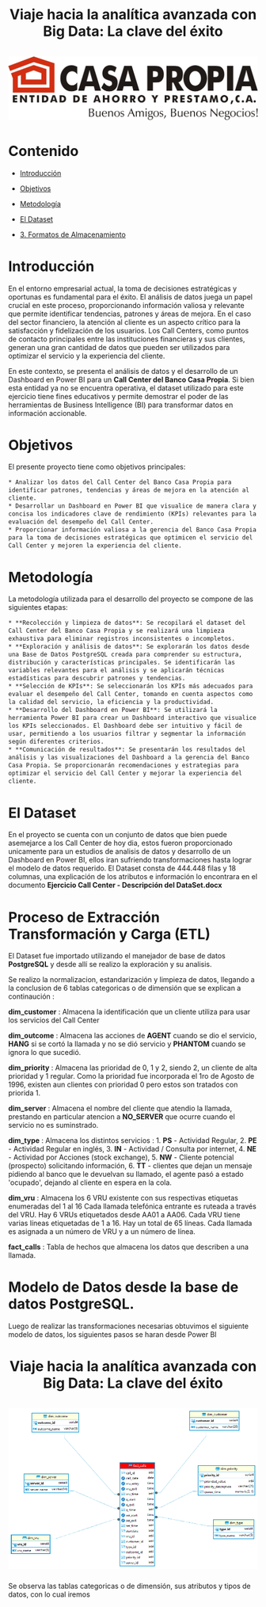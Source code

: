 <div align="center">
  <h1 align="center">
    Viaje hacia la analítica avanzada con Big Data: La clave del éxito
    <br />
    <br />
      <img src="./img/Casa_Propia.jpg" alt="Dashboard">
  </h1>
</div>

# Contenido 

* [Introducción](#Introducción)

* [Objetivos](#Objetivos)

* [Metodología](#Metodología)

* [El Dataset](#El-Dataset)

* [3. Formatos de Almacenamiento](#Formatos-de-Almacenamiento)


# Introducción

En el entorno empresarial actual, la toma de decisiones estratégicas y oportunas es fundamental para el éxito. El análisis de datos juega un papel crucial en este proceso, proporcionando información valiosa y relevante que permite identificar tendencias, patrones y áreas de mejora. En el caso del sector financiero, la atención al cliente es un aspecto crítico para la satisfacción y fidelización de los usuarios. Los Call Centers, como puntos de contacto principales entre las instituciones financieras y sus clientes, generan una gran cantidad de datos que pueden ser utilizados para optimizar el servicio y la experiencia del cliente.

En este contexto, se presenta el análisis de datos y el desarrollo de un Dashboard en Power BI para un **Call Center del Banco Casa Propia**. Si bien esta entidad ya no se encuentra operativa, el dataset utilizado para este ejercicio tiene fines educativos y permite demostrar el poder de las herramientas de Business Intelligence (BI) para transformar datos en información accionable.

# Objetivos

El presente proyecto tiene como objetivos principales:

    * Analizar los datos del Call Center del Banco Casa Propia para identificar patrones, tendencias y áreas de mejora en la atención al cliente.
    * Desarrollar un Dashboard en Power BI que visualice de manera clara y concisa los indicadores clave de rendimiento (KPIs) relevantes para la evaluación del desempeño del Call Center.
    * Proporcionar información valiosa a la gerencia del Banco Casa Propia para la toma de decisiones estratégicas que optimicen el servicio del Call Center y mejoren la experiencia del cliente.

# Metodología

La metodología utilizada para el desarrollo del proyecto se compone de las siguientes etapas:

    * **Recolección y limpieza de datos**: Se recopilará el dataset del Call Center del Banco Casa Propia y se realizará una limpieza exhaustiva para eliminar registros inconsistentes o incompletos.
    * **Exploración y análisis de datos**: Se explorarán los datos desde una Base de Datos PostgreSQL creada para comprender su estructura, distribución y características principales. Se identificarán las variables relevantes para el análisis y se aplicarán técnicas estadísticas para descubrir patrones y tendencias.
    * **Selección de KPIs**: Se seleccionarán los KPIs más adecuados para evaluar el desempeño del Call Center, tomando en cuenta aspectos como la calidad del servicio, la eficiencia y la productividad.
    * **Desarrollo del Dashboard en Power BI**: Se utilizará la herramienta Power BI para crear un Dashboard interactivo que visualice los KPIs seleccionados. El Dashboard debe ser intuitivo y fácil de usar, permitiendo a los usuarios filtrar y segmentar la información según diferentes criterios.
    * **Comunicación de resultados**: Se presentarán los resultados del análisis y las visualizaciones del Dashboard a la gerencia del Banco Casa Propia. Se proporcionarán recomendaciones y estrategias para optimizar el servicio del Call Center y mejorar la experiencia del cliente.

# El Dataset

En el proyecto se cuenta con un conjunto de datos que bien puede asemejarce a los Call Center de hoy dia, estos fueron proporcionado unicamente para un estudios de analisis de datos y desarrollo de un Dashboard en Power BI, ellos iran sufriendo transformaciones hasta lograr el modelo de datos requerido. El Dataset consta de 444.448 filas y 18 columnas, una explicación de los atributos e información lo encontrara en el documento **Ejercicio Call Center - Descripción del DataSet.docx**

# Proceso de Extracción Transformación y Carga (ETL) 

El Dataset fue importado utilizando el manejador de base de datos **PostgreSQL** y desde allí se realizo la exploración y su analisis.

Se realizo la normalizacion, estandarización y limpieza de datos, llegando a la conclusion de 6 tablas categoricas o de dimensión que se explican a continaución :

**dim_customer** : Almacena la identificación que un cliente utiliza para usar los servicios del Call Center

**dim_outcome** : Almacena las acciones de **AGENT** cuando se dio el servicio, **HANG** si se cortó la llamada y no se dió servicio y **PHANTOM** cuando se ignora lo que sucedió.

**dim_priority** : Almacena las prioridad de 0, 1 y 2, siendo 2, un cliente de alta prioridad y 1 regular. Como la prioridad fue incorporada el 1ro de Agosto de 1996, existen aun clientes con prioridad 0 pero estos son tratados con priorida 1.

**dim_server** : Almacena el nombre del cliente que atendio la llamada, prestando en particular atencion a **NO_SERVER** que ocurre cuando el servicio no es suminstrado.

**dim_type** : Almacena los distintos servicios : 1. **PS** - Actividad Regular, 2. **PE** - Actividad Regular en inglés, 3. **IN** - Actividad / Consulta por internet, 4. **NE** - Actividad por Acciones (stock exchange), 5. **NW** - Cliente potencial (prospecto) solicitando información, 6. **TT** - clientes que dejan un mensaje pidiendo al banco que le devuelvan su llamado, el agente pasó a estado 'ocupado', dejando al cliente en espera en la cola.   

**dim_vru** : Almacena los 6 VRU existente con sus respectivas etiquetas enumeradas del 1 al 16 Cada llamada telefónica entrante es ruteada a través del VRU. Hay 6 VRUs etiquetados desde  AA01 a AA06. Cada VRU tiene varias líneas etiquetadas de 1 a 16. Hay un total de 65 líneas. Cada llamada es asignada a un número de VRU y a un número de línea.

**fact_calls** : Tabla de hechos que almacena los datos que describen a una llamada.

# Modelo de Datos desde la base de datos PostgreSQL.

Luego de realizar las transformaciones necesarias obtuvimos el siguiente modelo de datos, los siguientes pasos se haran desde Power BI

<div align="center">
  <h1 align="center">
    Viaje hacia la analítica avanzada con Big Data: La clave del éxito
    <br />
    <br />
      <img src="./img/Modelo_Datos.png" alt="Dashboard">
  </h1>
</div>

Se observa las tablas categoricas o de dimensión, sus atributos y tipos de datos, con lo cual iremos  
